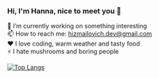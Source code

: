 ### Hi, I'm Hanna, nice to meet you 👋
🔭 I’m currently working on something interesting
<br>
📫 How to reach me: hizmailovich.dev@gmail.com
<br>
❤️ I love coding, warm weather and tasty food
<br>
⚡ I hate mushrooms and boring people

[![Top Langs](https://github-readme-stats.vercel.app/api/top-langs/?username=hizmailovich&layout=compact)](https://github.com/hizmailovich/github-readme-stats)
